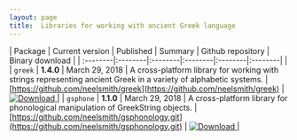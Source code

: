 ```yaml
---
layout: page
title:  Libraries for working with ancient Greek language
---
```



| Package | Current version | Published | Summary | Github repository | Binary download |
| :--------|:--------|:--------|:--------|:--------|:--------| |
| `greek` | **1.4.0** | March 29, 2018 | A cross-platform library for working with strings representing ancient Greek in a variety of alphabetic systems. | [https://github.com/neelsmith/greek](https://github.com/neelsmith/greek) | [ ![Download](https://api.bintray.com/packages/neelsmith/maven/greek/images/download.svg) ](https://bintray.com/neelsmith/maven/greek/_latestVersion) |
| `gsphone` | **1.1.0** | March 29, 2018 | A cross-platform library for phonological manipulation of GreekString objects. | [https://github.com/neelsmith/gsphonology.git](https://github.com/neelsmith/gsphonology.git) | [ ![Download](https://api.bintray.com/packages/neelsmith/maven/gsphone/images/download.svg) ](https://bintray.com/neelsmith/maven/gsphone/_latestVersion) |

